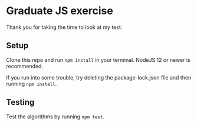 # Graduate JS exercise

Thank you for taking the time to look at my test.

## Setup

Clone this repo and run `npm install` in your terminal. NodeJS 12 or newer is recommended.

If you run into some trouble, try deleting the package-lock.json file and then running `npm install`.

## Testing

Test the algorithms by running `npm test`.
